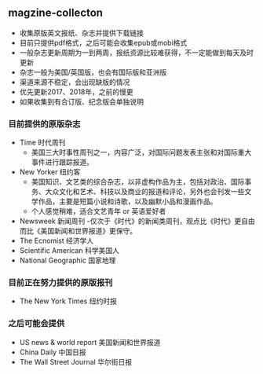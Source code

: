 ## magzine-collecton

- 收集原版英文报纸、杂志并提供下载链接
- 目前只提供pdf格式，之后可能会收集epub或mobi格式
- 一般杂志更新周期为一到两周，报纸资源比较难获得，不一定能做到每天及时更新
- 杂志一般为美国/英国版，也会有国际版和亚洲版
- 渠道来源不稳定，会出现缺版的情况
- 优先更新2017、2018年，之前的慢更
- 如果收集到有合订版、纪念版会单独说明

### 目前提供的原版杂志

- Time 时代周刊
  - 美国三大时事性周刊之一，内容广泛，对国际问题发表主张和对国际重大事件进行跟踪报道。
- New Yorker 纽约客
  - 美国知识、文艺类的综合杂志，以非虚构作品为主，包括对政治、国际事务、大众文化和艺术、科技以及商业的报道和评论，另外也会刊发一些文学作品，主要是短篇小说和诗歌，以及幽默小品和漫画作品。
  - 个人感觉稍难，适合文艺青年 or 英语爱好者
- Newsweek 新闻周刊
  -仅次于《时代》的新闻类周刊，观点比《时代》更自由而比《美国新闻和世界报道》更保守。
- The Ecnomist 经济学人
- Scientific American 科学美国人
- National Geographic 国家地理

### 目前正在努力提供的原版报刊

- The New York Times 纽约时报

### 之后可能会提供

- US news & world report 美国新闻和世界报道
- China Daily 中国日报
- The Wall Street Journal 华尔街日报
